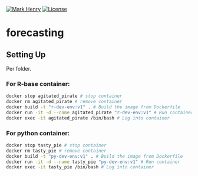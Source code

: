 [![Mark Henry](https://img.shields.io/static/v1?label=Author&message=Mark%20Henry&color=success)](https://www.linkedin.com/in/marknhenry/) 
[![License](https://img.shields.io/static/v1?label=License&message=MIT&color=blue)](https://www.linkedin.com/in/marknhenry/)

# forecasting

## Setting Up
Per folder.  

### For R-base container: 
``` bash 
docker stop agitated_pirate # stop container
docker rm agitated_pirate # remove container
docker build -t "r-dev-env:v1" . # Build the image from Dockerfile
docker run -it -d --name agitated_pirate "r-dev-env:v1" # Run container
docker exec -it agitated_pirate /bin/bash # Log into container
```

### For python container: 
``` bash 
docker stop tasty_pie # stop container
docker rm tasty_pie # remove container
docker build -t "py-dev-env:v1" . # Build the image from Dockerfile
docker run -it -d --name tasty_pie "py-dev-env:v1" # Run container
docker exec -it tasty_pie /bin/bash # Log into container
```
